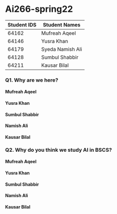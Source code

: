 # Ai266-spring22
|  Student IDS   |   Student Names  |
|----------------|------------------|
|64162           |  Mufreah Aqeel   | 
|64146           |  Yusra Khan      |
|64179           |  Syeda Namish Ali|
|64128           |  Sumbul Shabbir  |   
|64211           |  Kausar Bilal    |

### Q1. Why are we here?
#### Mufreah Aqeel
#### Yusra Khan
#### Sumbul Shabbir
#### Namish Ali
#### Kausar Bilal

### Q2. Why do you think we study AI in BSCS?
#### Mufreah Aqeel
#### Yusra Khan
#### Sumbul Shabbir
#### Namish Ali
#### Kausar Bilal



